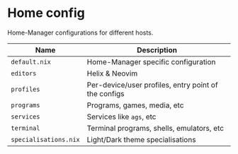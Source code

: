 # Home config

Home-Manager configurations for different hosts.

| Name                  | Description                                          |
| --------------------- | ---------------------------------------------------- |
| `default.nix`         | Home-Manager specific configuration                  |
| `editors`             | Helix & Neovim                                       |
| `profiles`            | Per-device/user profiles, entry point of the configs |
| `programs`            | Programs, games, media, etc                          |
| `services`            | Services like `ags`, etc                             |
| `terminal`            | Terminal programs, shells, emulators, etc            |
| `specialisations.nix` | Light/Dark theme specialisations                     |
